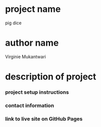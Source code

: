 # project name
pig dice

# author name
Virginie Mukantwari

# description of project


### project setup instructions

### contact information



### link to live site on GitHub Pages
